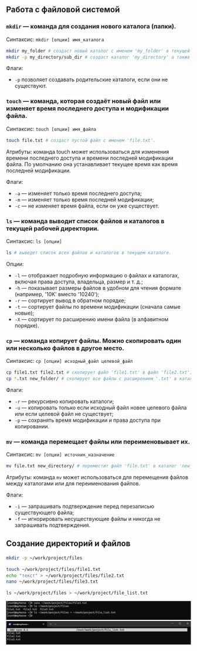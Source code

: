 ## Работа с файловой системой

### `mkdir` — команда для создания нового каталога (папки).

Синтаксис: `mkdir [опции] имя_каталога`

```bash
mkdir my_folder # создаст новый каталог с именем 'my_folder' в текущей рабочей директории;
mkdir -p my_directory/sub_dir # создаст каталог 'my_directory' а также подкаталог 'sub_dir' внутри него.
```

Флаги:
+ `-p` позволяет создавать родительские каталоги, если они не существуют.

### `touch` — команда, которая создаёт новый файл или изменяет время последнего доступа и модификации файла.

Синтаксис: `touch [опции] имя_файла`

```bash
touch file.txt # создаст пустой файл с именем 'file.txt'.
```
Атрибуты: команда touch может использоваться для изменения времени 
последнего доступа и времени последней модификации файла. 
По умолчанию она устанавливает текущее время как время последней 
модификации.

Флаги:
+ `-a` — изменяет только время последнего доступа;
+ `-m` — изменяет только время последней модификации;
+ `-c` — не изменяет время файла, если он уже существует.

### `ls` — команда выводит список файлов и каталогов в текущей рабочей директории.

Синтаксис: `ls [опции]`

```bash
ls # выведет список всех файлов и каталогов в текущем каталоге.
```

Опции:
+ `-l` — отображает подробную информацию о файлах и каталогах, включая права доступа, владельца, размер и т. д.;
+ `-h` — показывает размеры файлов в удобном для чтения формате (например, '10K' вместо '10240');
+ `-r` — сортирует вывод в обратном порядке;
+ `-t` — сортирует файлы по времени модификации (сначала самые новые);
+ `-X` — сортирует по расширению имени файла (в алфавитном порядке).

### `cp` — команда копирует файлы. Можно скопировать один или несколько файлов в другое место.

Синтаксис: `cp [опции] исходный_файл целевой_файл`

```bash
cp file1.txt file2.txt # скопирует файл 'file1.txt' в файл 'file2.txt';
cp *.txt new_folder/ # скопирует все файлы с расширением '.txt' в каталог 'new_folder'.
```

Флаги:
+ `-r` — рекурсивно копировать каталоги;
+ `-u` — копировать только если исходный файл новее целевого файла или если целевой файл не существует;
+ `-p` — сохранять время модификации и права доступа при копировании.

### `mv` — команда перемещает файлы или переименовывает их.

Синтаксис: `mv [опции] источник_назначение`

```bash
mv file.txt new_directory/ # переместит файл 'file.txt' в каталог 'new_directory'.
```

Атрибуты: команда `mv` может использоваться для перемещения файлов 
между каталогами или для переименования файлов.

Флаги:
+ `-i` — запрашивать подтверждение перед перезаписью существующего файла;
+ `-f` — игнорировать несуществующие файлы и никогда не запрашивать подтверждения.


## Создание директорий и файлов

```bash
mkdir -p ~/work/project/files
```
```bash
touch ~/work/project/files/file1.txt
echo "текст" > ~/work/project/files/file2.txt
nano ~/work/project/files/file3.txt
```
```bash
ls ~/work/project/files > ~/work/project/file_list.txt
```

![img_2.png](media/report2/img_2.png)
![img_3.png](media/report2/img_3.png)
